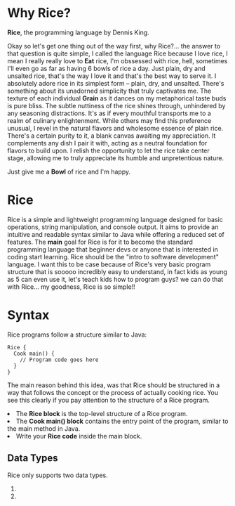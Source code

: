 # Why Rice?
**Rice**, the programming language by Dennis King.

Okay so let's get one thing out of the way first, why Rice?... the  answer to that question is quite simple, I called the language Rice because I love rice, I mean I really really love to **Eat** rice, I'm obssessed with rice, hell, sometimes I'll even go as far as having 6 bowls of rice a day. Just plain, dry and unsalted rice, that's the way I love it and that's the best way to serve it. I absolutely adore rice in its simplest form – plain, dry, and unsalted. There's something about its unadorned simplicity that truly captivates me. The texture of each individual **Grain** as it dances on my metaphorical taste buds is pure bliss. The subtle nuttiness of the rice shines through, unhindered by any seasoning distractions. It's as if every mouthful transports me to a realm of culinary enlightenment. While others may find this preference unusual, I revel in the natural flavors and wholesome essence of plain rice. There's a certain purity to it, a blank canvas awaiting my appreciation. It complements any dish I pair it with, acting as a neutral foundation for flavors to build upon. I relish the opportunity to let the rice take center stage, allowing me to truly appreciate its humble and unpretentious nature.

Just give me a **Bowl** of rice and I'm happy.

# Rice
Rice is a simple and lightweight programming language designed for basic operations, string manipulation, and console output. It aims to provide an intuitive and readable syntax similar to Java while offering a reduced set of features. The **main** goal for Rice is for it to become the standard programming language that beginner devs or anyone that is interested in coding start learning. Rice should be the "intro to software development" language. I want this to be case because of Rice's very basic program structure that is sooooo incredibly easy to understand, in fact kids as young as 5 can even use it, let's teach kids how to program guys? we can do that with Rice... my goodness, Rice is so simple!!

# Syntax
Rice programs follow a structure similar to Java:

````
Rice {
  Cook main() {
    // Program code goes here
  }
}
````
The main reason behind this idea, was that Rice should be structured in a way that follows the concept or the process of actually cooking rice. You see this clearly if you pay attention to the structure of a Rice program.

<li>The <b>Rice block</b> is the top-level structure of a Rice program.
<li>The <b>Cook main() block</b> contains the entry point of the program, similar to the main method in Java.
<li>Write your <b>Rice code</b> inside the main block.

## Data Types
Rice only supports two data types.

<ol>
<li></li>
<li></li>
</ol>
